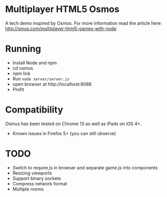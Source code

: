 # Multiplayer HTML5 Osmos

A tech demo inspired by Osmos.  For more information read the article here: http://smus.com/multiplayer-html5-games-with-node

# Running

* Install Node and npm
* cd osmus
* npm link
* Run `node server/server.js`
* open browser at http://localhost:8088
* Profit

# Compatibility

Osmus has been tested on Chrome 13 as well as iPads on iOS 4+.

* Known issues in Firefox 5+ (you can still observe)

# TODO

* Switch to require.js in browser and separate game.js into components
* Resizing viewports
* Support binary sockets
* Compress network format
* Multiple rooms
